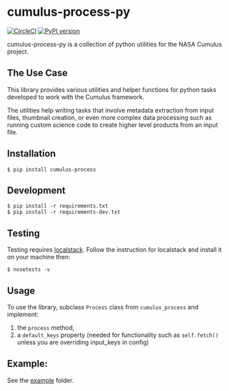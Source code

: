 # cumulus-process-py

[![CircleCI](https://circleci.com/gh/cumulus-nasa/cumulus-process-py.svg?style=svg&circle-token=6564d296f06c4d8d2925e220c4a213267dc70c00)](https://circleci.com/gh/cumulus-nasa/cumulus-process-py)
[![PyPI version](https://badge.fury.io/py/cumulus-process.svg)](https://badge.fury.io/py/cumulus-process)

cumulus-process-py is a collection of python utilities for the NASA Cumulus project.

## The Use Case

This library provides various utilities and helper functions for python tasks developed to work with the Cumulus framework.

The utilities help writing tasks that involve metadata extraction from input files, thumbnail creation, or even more complex data processing such as running custom science code to create higher level products from an input file.

## Installation

    $ pip install cumulus-process

## Development

    $ pip install -r requirements.txt
    $ pip install -r requirements-dev.txt

## Testing

Testing requires [localstack](https://github.com/localstack/localstack). Follow the instruction for localstack and install it on your machine then:

    $ nosetests -v

## Usage

To use the library, subclass `Process` class from `cumulus_process` and implement:
1. the `process` method,
2. a `default_keys` property (needed for functionality such as `self.fetch()` unless you are overriding input_keys in config)

## Example:

See the [example](example) folder.